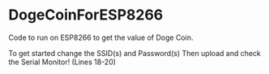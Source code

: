 # DogeCoinForESP8266
Code to run on ESP8266 to get the value of Doge Coin.

To get started change the SSID(s) and Password(s)
Then upload and check the Serial Monitor!
(Lines 18-20)
